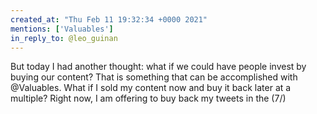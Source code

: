 ```yaml
---
created_at: "Thu Feb 11 19:32:34 +0000 2021"
mentions: ['Valuables']
in_reply_to: @leo_guinan
---
```


But today I had another thought: what if we could have people invest by buying our content? That is something that can be accomplished with @Valuables. What if I sold my content now and buy it back later at a multiple? Right now, I am offering to buy back my tweets in the (7/)